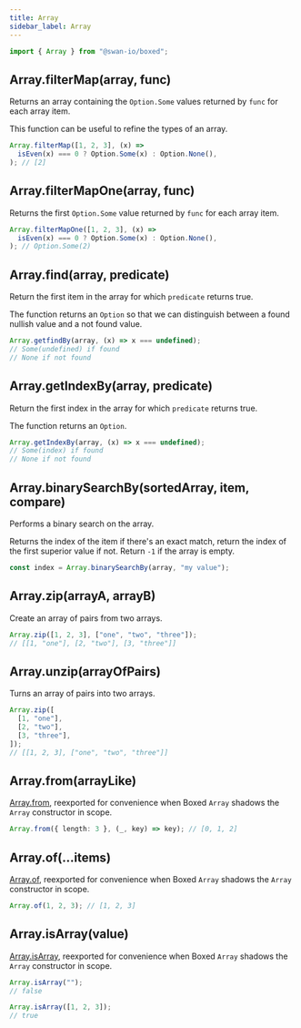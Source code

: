 ```yaml
---
title: Array
sidebar_label: Array
---
```


```ts
import { Array } from "@swan-io/boxed";
```

## Array.filterMap(array, func)

Returns an array containing the `Option.Some` values returned by `func` for each array item.

This function can be useful to refine the types of an array.

```ts title="Examples"
Array.filterMap([1, 2, 3], (x) =>
  isEven(x) === 0 ? Option.Some(x) : Option.None(),
); // [2]
```

## Array.filterMapOne(array, func)

Returns the first `Option.Some` value returned by `func` for each array item.

```ts title="Examples"
Array.filterMapOne([1, 2, 3], (x) =>
  isEven(x) === 0 ? Option.Some(x) : Option.None(),
); // Option.Some(2)
```

## Array.find(array, predicate)

Return the first item in the array for which `predicate` returns true.

The function returns an `Option` so that we can distinguish between a found nullish value and a not found value.

```ts title="Examples"
Array.getfindBy(array, (x) => x === undefined);
// Some(undefined) if found
// None if not found
```

## Array.getIndexBy(array, predicate)

Return the first index in the array for which `predicate` returns true.

The function returns an `Option`.

```ts title="Examples"
Array.getIndexBy(array, (x) => x === undefined);
// Some(index) if found
// None if not found
```

## Array.binarySearchBy(sortedArray, item, compare)

Performs a binary search on the array.

Returns the index of the item if there's an exact match, return the index of the first superior value if not. Return `-1` if the array is empty.

```ts title="Examples"
const index = Array.binarySearchBy(array, "my value");
```

## Array.zip(arrayA, arrayB)

Create an array of pairs from two arrays.

```ts title="Examples"
Array.zip([1, 2, 3], ["one", "two", "three"]);
// [[1, "one"], [2, "two"], [3, "three"]]
```

## Array.unzip(arrayOfPairs)

Turns an array of pairs into two arrays.

```ts title="Examples"
Array.zip([
  [1, "one"],
  [2, "two"],
  [3, "three"],
]);
// [[1, 2, 3], ["one", "two", "three"]]
```

## Array.from(arrayLike)

[Array.from](https://developer.mozilla.org/fr/docs/Web/JavaScript/Reference/Global_Objects/Array/from), reexported for convenience when Boxed `Array` shadows the `Array` constructor in scope.

```ts title="Examples"
Array.from({ length: 3 }, (_, key) => key); // [0, 1, 2]
```

## Array.of(...items)

[Array.of](https://developer.mozilla.org/en-US/docs/Web/JavaScript/Reference/Global_Objects/Array/of), reexported for convenience when Boxed `Array` shadows the `Array` constructor in scope.

```ts title="Examples"
Array.of(1, 2, 3); // [1, 2, 3]
```

## Array.isArray(value)

[Array.isArray](https://developer.mozilla.org/en-US/docs/Web/JavaScript/Reference/Global_Objects/Array/isArray), reexported for convenience when Boxed `Array` shadows the `Array` constructor in scope.

```ts title="Examples"
Array.isArray("");
// false

Array.isArray([1, 2, 3]);
// true
```
